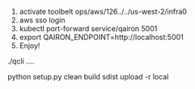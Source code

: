 1. activate toolbelt ops/aws/126../../us-west-2/infra0
2. aws sso login
3. kubectl port-forward service/qairon 5001
4. export QAIRON_ENDPOINT=http://localhost:5001
5. Enjoy!

./qcli ....

[comment]: <> (pip build)
python setup.py clean build sdist upload -r local